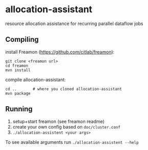 # allocation-assistant
resource allocation assistance for recurring parallel dataflow jobs

## Compiling
install Freamon (https://github.com/citlab/freamon):

	git clone <freamon url>
	cd freamon
	mvn install

compile allocation-assistant:

	cd ..       # where you cloned allocation-assistant
	mvn package

## Running
1. setup+start freamon (see freamon readme)
1. create your own config based on `doc/cluster.conf`
1. `./allocation-assistent <your args>`

To see available arguments run `./allocation-assistent --help`
